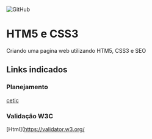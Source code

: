 ![GitHub](https://img.shields.io/github/license/DouglasESilva/html5css3)


# HTM5 e CSS3
Criando uma pagina web utilizando HTM5, CSS3 e SEO

## Links indicados
### Planejamento
[cetic](https://www.cetic.br/)

### Validação W3C
[Html](https://validator.w3.org/
